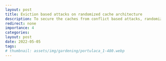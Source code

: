 ```yaml
---
layout: post
title: Eviction based attacks on randomized cache architecture
description: To secure the caches from conflict based attacks, randomized caches have been proposed like CEASER, CEASER-S etc. which perform random mapping of cache sets as well as support access/eviction based remapping of sets. In this work, we demonstrate that such a design is also vulnerable to side-channel attacks by exploiting the knowledge of replacement policy (LRU) to form eviction sets using minimal number of evictions. The proposed algorithm has O(n) complexity and hence as effective as Group Elimination Method for access based remapping. We show that only with highly idealistic assumptions for the adversary, a prime+probe attack is possible on a simple victim trace. We also analyse the extent of success of prime+probe attack for various configurations obtained by varying the remap rate and number of partitions. <strong><a href="/assets/pdf/cs773_project_report.pdf">[Report]</a> &nbsp; <a href="https://github.com/Rajiv2605/CEASER_S_backup/tree/prime_probe_ceaser">[Code]</a></strong>
redirect: none
importance: 4
categories: 
layout: post
date: 2022-05-05
tags: 
# thumbnail: assets/img/gardening/portulaca_1-480.webp
---
```

